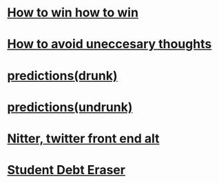 # [How to win how to win](/blogs/winning)

# [How to avoid uneccesary thoughts](/blogs/good-thoughts)

# [predictions(drunk)](/blogs/predictions)

# [predictions(undrunk)](/blogs/confident-predictions)

# [Nitter, twitter front end alt](/blogs/nitter)

# [Student Debt Eraser](/blogs/student-debt-eraser)


